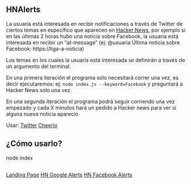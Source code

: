 ## HNAlerts

La usuaria está interesada en recibir notificaciones a través de Twitter de ciertos temas en específico que aparecen en [Hacker News](https://news.ycombinator.com/), por ejemplo si en las últimas 2 horas hubo una noticia sobre Facebook, la usuaria está interesada en recibir un “at-message” (ej: @usuaria Última noticia sobre Facebook: https://liga-a-noticia)

Los temas en los cuales la usuaria está interesada se definirán a través de un argumento del terminal.

En una primera iteración el programa solo necesitará correr una vez, es decir ejecutaremos: ej: `node index.js --keyword=Facebook` y preguntará a Hacker News solo una vez.

En una segunda iteración el programa podrá seguir corriendo una vez empezado y cada X minutos hará un pedido a Hacker news para ver si alguna nueva noticia apareció

Usar:
[Twitter](https://www.npmjs.com/package/twitter)
[Cheerio](https://www.npmjs.com/package/cheerio)

## ¿Cómo usarlo?
node index

##
[Landing Page](https://melskywalker.github.io/hn-Alerts/)
[HN Google Alerts](https://twitter.com/hngooglealerts)
[HN Facebook Alerts](https://twitter.com/hnfbalerts)
